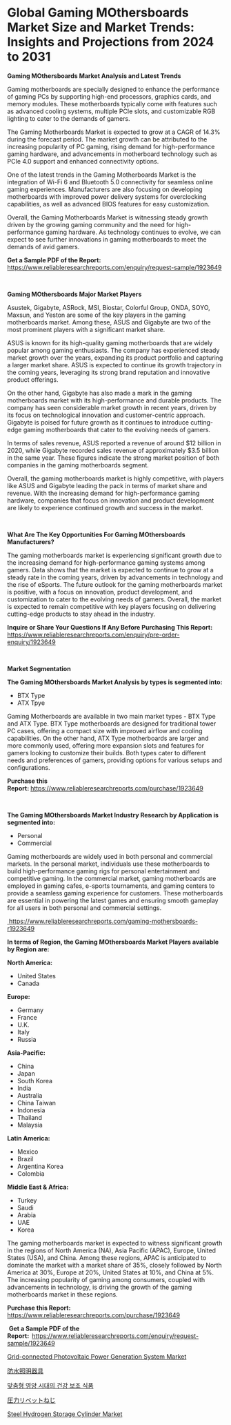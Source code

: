 <p><h1>Global Gaming MOthersboards Market Size and Market Trends: Insights and Projections from 2024 to 2031</h1></p><p><strong>Gaming MOthersboards Market Analysis and Latest Trends</strong></p>
<p><p>Gaming motherboards are specially designed to enhance the performance of gaming PCs by supporting high-end processors, graphics cards, and memory modules. These motherboards typically come with features such as advanced cooling systems, multiple PCIe slots, and customizable RGB lighting to cater to the demands of gamers.</p><p>The Gaming Motherboards Market is expected to grow at a CAGR of 14.3% during the forecast period. The market growth can be attributed to the increasing popularity of PC gaming, rising demand for high-performance gaming hardware, and advancements in motherboard technology such as PCIe 4.0 support and enhanced connectivity options.</p><p>One of the latest trends in the Gaming Motherboards Market is the integration of Wi-Fi 6 and Bluetooth 5.0 connectivity for seamless online gaming experiences. Manufacturers are also focusing on developing motherboards with improved power delivery systems for overclocking capabilities, as well as advanced BIOS features for easy customization.</p><p>Overall, the Gaming Motherboards Market is witnessing steady growth driven by the growing gaming community and the need for high-performance gaming hardware. As technology continues to evolve, we can expect to see further innovations in gaming motherboards to meet the demands of avid gamers.</p></p>
<p><strong>Get a Sample PDF of the Report:&nbsp;</strong> <a href="https://www.reliableresearchreports.com/enquiry/request-sample/1923649">https://www.reliableresearchreports.com/enquiry/request-sample/1923649</a></p>
<p>&nbsp;</p>
<p><strong>Gaming MOthersboards Major Market Players</strong></p>
<p><p>Asustek, Gigabyte, ASRock, MSI, Biostar, Colorful Group, ONDA, SOYO, Maxsun, and Yeston are some of the key players in the gaming motherboards market. Among these, ASUS and Gigabyte are two of the most prominent players with a significant market share.</p><p>ASUS is known for its high-quality gaming motherboards that are widely popular among gaming enthusiasts. The company has experienced steady market growth over the years, expanding its product portfolio and capturing a larger market share. ASUS is expected to continue its growth trajectory in the coming years, leveraging its strong brand reputation and innovative product offerings.</p><p>On the other hand, Gigabyte has also made a mark in the gaming motherboards market with its high-performance and durable products. The company has seen considerable market growth in recent years, driven by its focus on technological innovation and customer-centric approach. Gigabyte is poised for future growth as it continues to introduce cutting-edge gaming motherboards that cater to the evolving needs of gamers.</p><p>In terms of sales revenue, ASUS reported a revenue of around $12 billion in 2020, while Gigabyte recorded sales revenue of approximately $3.5 billion in the same year. These figures indicate the strong market position of both companies in the gaming motherboards segment.</p><p>Overall, the gaming motherboards market is highly competitive, with players like ASUS and Gigabyte leading the pack in terms of market share and revenue. With the increasing demand for high-performance gaming hardware, companies that focus on innovation and product development are likely to experience continued growth and success in the market.</p></p>
<p>&nbsp;</p>
<p><strong>What Are The Key Opportunities For Gaming MOthersboards Manufacturers?</strong></p>
<p><p>The gaming motherboards market is experiencing significant growth due to the increasing demand for high-performance gaming systems among gamers. Data shows that the market is expected to continue to grow at a steady rate in the coming years, driven by advancements in technology and the rise of eSports. The future outlook for the gaming motherboards market is positive, with a focus on innovation, product development, and customization to cater to the evolving needs of gamers. Overall, the market is expected to remain competitive with key players focusing on delivering cutting-edge products to stay ahead in the industry.</p></p>
<p><strong>Inquire or Share Your Questions If Any Before Purchasing This Report:</strong> <a href="https://www.reliableresearchreports.com/enquiry/pre-order-enquiry/1923649">https://www.reliableresearchreports.com/enquiry/pre-order-enquiry/1923649</a></p>
<p>&nbsp;</p>
<p><strong>Market Segmentation</strong></p>
<p><strong>The Gaming MOthersboards Market Analysis by types is segmented into:</strong></p>
<p><ul><li>BTX Type</li><li>ATX Tpye</li></ul></p>
<p><p>Gaming Motherboards are available in two main market types - BTX Type and ATX Type. BTX Type motherboards are designed for traditional tower PC cases, offering a compact size with improved airflow and cooling capabilities. On the other hand, ATX Type motherboards are larger and more commonly used, offering more expansion slots and features for gamers looking to customize their builds. Both types cater to different needs and preferences of gamers, providing options for various setups and configurations.</p></p>
<p><strong>Purchase this Report:&nbsp;</strong><a href="https://www.reliableresearchreports.com/purchase/1923649">https://www.reliableresearchreports.com/purchase/1923649</a></p>
<p>&nbsp;</p>
<p><strong>The Gaming MOthersboards Market Industry Research by Application is segmented into:</strong></p>
<p><ul><li>Personal</li><li>Commercial</li></ul></p>
<p><p>Gaming motherboards are widely used in both personal and commercial markets. In the personal market, individuals use these motherboards to build high-performance gaming rigs for personal entertainment and competitive gaming. In the commercial market, gaming motherboards are employed in gaming cafes, e-sports tournaments, and gaming centers to provide a seamless gaming experience for customers. These motherboards are essential in powering the latest games and ensuring smooth gameplay for all users in both personal and commercial settings.</p></p>
<p><a href="https://www.reliableresearchreports.com/gaming-mothersboards-r1923649">&nbsp;https://www.reliableresearchreports.com/gaming-mothersboards-r1923649</a></p>
<p><strong>In terms of Region, the Gaming MOthersboards Market Players available by Region are:</strong></p>
<p>
    <p> <strong> North America: </strong>
        <ul>
            <li>United States</li>
            <li>Canada</li>
        </ul>
        </p> 
    <p> <strong> Europe: </strong>
        <ul>
            <li>Germany</li>
            <li>France</li>
            <li>U.K.</li>
            <li>Italy</li>
            <li>Russia</li>
        </ul>
        </p> 
    <p> <strong> Asia-Pacific: </strong>
        <ul>
            <li>China</li>
            <li>Japan</li>
            <li>South Korea</li>
            <li>India</li>
            <li>Australia</li>
            <li>China Taiwan</li>
            <li>Indonesia</li>
            <li>Thailand</li>
            <li>Malaysia</li>
        </ul>
        </p> 
    <p> <strong> Latin America: </strong>
        <ul>
            <li>Mexico</li>
            <li>Brazil</li>
            <li>Argentina Korea</li>
            <li>Colombia</li>
        </ul>
        </p> 
    <p> <strong> Middle East & Africa: </strong>
        <ul>
            <li>Turkey</li>
            <li>Saudi</li>
            <li>Arabia</li>
            <li>UAE</li>
            <li>Korea</li>
        </ul>
    </p>
    </p>
<p><p>The gaming motherboards market is expected to witness significant growth in the regions of North America (NA), Asia Pacific (APAC), Europe, United States (USA), and China. Among these regions, APAC is anticipated to dominate the market with a market share of 35%, closely followed by North America at 30%, Europe at 20%, United States at 10%, and China at 5%. The increasing popularity of gaming among consumers, coupled with advancements in technology, is driving the growth of the gaming motherboards market in these regions.</p></p>
<p><strong>Purchase this Report: </strong><a href="https://www.reliableresearchreports.com/purchase/1923649">https://www.reliableresearchreports.com/purchase/1923649</a></p>
<p>&nbsp;<strong>Get a Sample PDF of the Report:&nbsp;&nbsp;</strong><a href="https://www.reliableresearchreports.com/enquiry/request-sample/1923649">https://www.reliableresearchreports.com/enquiry/request-sample/1923649</a></p>
<p><strong></strong></p>
<p><p><a href="https://github.com/Chiragrp22/Market-Research-Report-List-5/blob/main/grid-connected-photovoltaic-power-generation-system-market.md">Grid-connected Photovoltaic Power Generation System Market</a></p><p><a href="https://github.com/efcvopdgkdx128/Market-Research-Report-List-2/blob/main/8307172115742.md">防水照明器具</a></p><p><a href="https://github.com/vss5505pa7z1p/Market-Research-Report-List-2/blob/main/8214202124965.md">맞춤형 영양 시대의 건강 보조 식품</a></p><p><a href="https://github.com/hwbcz413288296/Market-Research-Report-List-2/blob/main/7533602115743.md">圧力リベットねじ</a></p><p><a href="https://github.com/nandosuryapratama/Market-Research-Report-List-1/blob/main/steel-hydrogen-storage-cylinder-market.md">Steel Hydrogen Storage Cylinder Market</a></p></p>